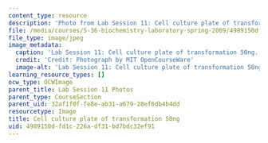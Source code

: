 ```yaml
---
content_type: resource
description: 'Photo from Lab Session 11: Cell culture plate of transformation 50ng.'
file: /media/courses/5-36-biochemistry-laboratory-spring-2009/4989150dfd1c226adf31bd7bdc32ef91_Lab11_9.jpg
file_type: image/jpeg
image_metadata:
  caption: 'Lab Session 11: Cell culture plate of transformation 50ng.'
  credit: 'Credit: Photograph by MIT OpenCourseWare'
  image-alt: 'Lab Session 11: Cell culture plate of transformation 50ng.'
learning_resource_types: []
ocw_type: OCWImage
parent_title: Lab Session 11 Photos
parent_type: CourseSection
parent_uid: 32af1f0f-fe8e-ab31-a679-28ef6db4b4dd
resourcetype: Image
title: Cell culture plate of transformation 50ng
uid: 4989150d-fd1c-226a-df31-bd7bdc32ef91
---
```

